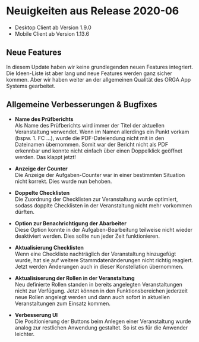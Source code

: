 # Neuigkeiten aus Release 2020-06

* Desktop Client ab Version 1.9.0
* Mobile Client ab Version 1.13.6

## Neue Features

In diesem Update haben wir keine grundlegenden neuen Features integriert. Die Ideen-Liste ist aber lang und neue Features werden ganz sicher kommen. Aber wir haben weiter an der allgemeinen Qualität des ORGA App Systems gearbeitet.

## Allgemeine Verbesserungen & Bugfixes

- **Name des Prüfberichts** <br>
Als Name des Prüfberichts wird immer der Titel der aktuellen Veranstaltung verwendet. Wenn im Namen allerdings ein Punkt vorkam (bspw. 1. FC ...), wurde die PDF-Dateiendung nicht mit in den Dateinamen übernommen. Somit war der Bericht nicht als PDF erkennbar und konnte nicht einfach über einen Doppelklick geöffnet werden. Das klappt jetzt!

- **Anzeige der Counter** <br>
Die Anzeige der Aufgaben-Counter war in einer bestimmten Situation nicht korrekt. Dies wurde nun behoben.

- **Doppelte Checklisten** <br>
Die Zuordnung der Checklisten zur Veranstaltung wurde optimiert, sodass dopplte Checklisten in der Veranstaltung nicht mehr vorkommen dürften.

- **Option zur Benachrichtigung der Abarbeiter** <br>
Diese Option konnte in der Aufgaben-Bearbeitung teilweise nicht wieder deaktiviert werden. Dies sollte nun jeder Zeit funktionieren.

- **Aktualisierung Checklisten** <br>
Wenn eine Checkliste nachträglich der Veranstaltung hinzugefügt wurde, hat sie auf weitere Stammdatenänderungen nicht richtig reagiert. Jetzt werden Änderungen auch in dieser Konstellation übernommen. 

- **Aktualisiserung der Rollen in der Veranstaltung** <br>
Neu definierte Rollen standen in bereits angelegten Veranstaltungen nicht zur Verfügung. Jetzt können in den Funktionsbereichen jederzeit neue Rollen angelegt werden und dann auch sofort in aktuellen Veranstaltungen zum Einsatz kommen.

- **Verbesserung UI** <br>
Die Positionierung der Buttons beim Anlegen einer Veranstaltung wurde analog zur restlichen Anwendung gestaltet. So ist es für die Anwender leichter.
